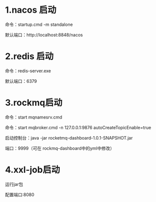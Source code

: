 # 1.nacos 启动

命令：startup.cmd -m standalone

默认端口：http://localhost:8848/nacos



# 2.redis  启动

命令：redis-server.exe

默认端口：6379



# 3.rockmq启动

命令：start mqnamesrv.cmd

命令：start mqbroker.cmd -n 127.0.0.1:9876 autoCreateTopicEnable=true

启动控制台：java -jar rocketmq-dashboard-1.0.1-SNAPSHOT.jar

端口：9999（可在 rockmq-dashboard中的yml中修改）



# 4.xxl-job启动

运行jar包

配置端口:8080